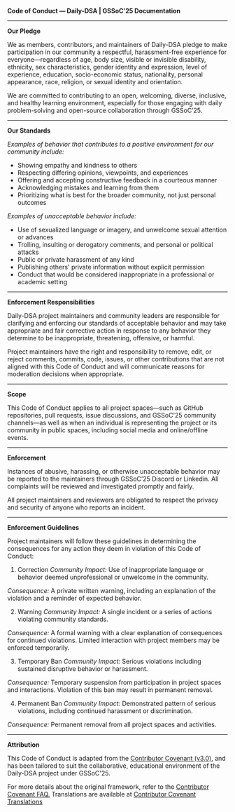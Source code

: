 **Code of Conduct — Daily-DSA | GSSoC’25 Documentation** 

---

**Our Pledge**

We as members, contributors, and maintainers of Daily-DSA pledge to make participation in our community a respectful, harassment-free experience for everyone—regardless of age, body size, visible or invisible disability, ethnicity, sex characteristics, gender identity and expression, level of experience, education, socio-economic status, nationality, personal appearance, race, religion, or sexual identity and orientation.

We are committed to contributing to an open, welcoming, diverse, inclusive, and healthy learning environment, especially for those engaging with daily problem-solving and open-source collaboration through GSSoC’25.

---

**Our Standards**

*Examples of behavior that contributes to a positive environment for our community include:*
- Showing empathy and kindness to others
- Respecting differing opinions, viewpoints, and experiences
- Offering and accepting constructive feedback in a courteous manner
- Acknowledging mistakes and learning from them
- Prioritizing what is best for the broader community, not just personal outcomes

*Examples of unacceptable behavior include:*
- Use of sexualized language or imagery, and unwelcome sexual attention or advances
- Trolling, insulting or derogatory comments, and personal or political attacks
- Public or private harassment of any kind
- Publishing others' private information without explicit permission
- Conduct that would be considered inappropriate in a professional or academic setting

---

**Enforcement Responsibilities**

Daily-DSA project maintainers and community leaders are responsible for clarifying and enforcing our standards of acceptable behavior and may take appropriate and fair corrective action in response to any behavior they determine to be inappropriate, threatening, offensive, or harmful.

Project maintainers have the right and responsibility to remove, edit, or reject comments, commits, code, issues, or other contributions that are not aligned with this Code of Conduct and will communicate reasons for moderation decisions when appropriate.

---

**Scope**

This Code of Conduct applies to all project spaces—such as GitHub repositories, pull requests, issue discussions, and GSSoC'25 community channels—as well as when an individual is representing the project or its community in public spaces, including social media and online/offline events.

---

**Enforcement**

Instances of abusive, harassing, or otherwise unacceptable behavior may be reported to the maintainers through GSSoC’25 Discord or Linkedin. All complaints will be reviewed and investigated promptly and fairly.

All project maintainers and reviewers are obligated to respect the privacy and security of 
anyone who reports an incident.

---

**Enforcement Guidelines**

Project maintainers will follow these guidelines in determining the consequences for any action they deem in violation of this Code of Conduct:

1. Correction
*Community Impact:* Use of inappropriate language or behavior deemed unprofessional or unwelcome in the community.

*Consequence:* A private written warning, including an explanation of the violation and a reminder of expected behavior.

2. Warning
*Community Impact:* A single incident or a series of actions violating community standards.

*Consequence:* A formal warning with a clear explanation of consequences for continued violations. Limited interaction with project members may be enforced temporarily.

3. Temporary Ban
*Community Impact:* Serious violations including sustained disruptive behavior or harassment.

*Consequence:* Temporary suspension from participation in project spaces and interactions. Violation of this ban may result in permanent removal.

4. Permanent Ban
*Community Impact:* Demonstrated pattern of serious violations, including continued harassment or discrimination.

*Consequence:* Permanent removal from all project spaces and activities.

---

**Attribution**

This Code of Conduct is adapted from the [Contributor Covenant (v3.0)](https://www.contributor-covenant.org/version/3/0/code_of_conduct/), and has been tailored to suit the collaborative, educational environment of the Daily-DSA project under GSSoC'25.

For more details about the original framework, refer to the [Contributor Covenant FAQ.](https://www.contributor-covenant.org/version/3/0/code_of_conduct/) Translations are available at [Contributor Covenant Translations](https://www.contributor-covenant.org/version/3/0/code_of_conduct/)